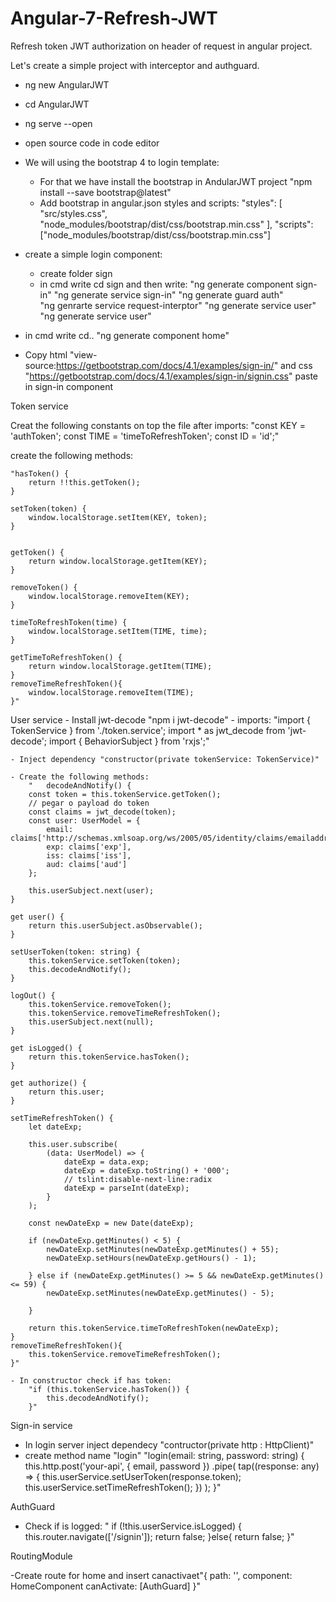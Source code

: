 # Angular-7-Refresh-JWT
Refresh token JWT authorization on header of request  in angular project.


Let's create a simple project with interceptor and authguard.

- ng new AngularJWT
- cd AngularJWT
- ng serve --open
- open source code in code editor
- We will using the bootstrap 4 to login template:
	- For that we have install the bootstrap in AndularJWT project "npm install --save bootstrap@latest"
	- Add bootstrap in angular.json styles and scripts:
		"styles": [
              		"src/styles.css",
              		"node_modules/bootstrap/dist/css/bootstrap.min.css"
            		],
            	"scripts": ["node_modules/bootstrap/dist/css/bootstrap.min.css"]

- create a simple login component:
	- create folder sign 
	- in cmd write cd sign and then write:
		"ng generate component sign-in"
		"ng generate service sign-in"
		"ng generate guard auth"	
		"ng genrarte service request-interptor"
		"ng generate service user"
		"ng generate service user"

- in cmd write cd.. "ng generate component home"
- Copy html "view-source:https://getbootstrap.com/docs/4.1/examples/sign-in/" and css "https://getbootstrap.com/docs/4.1/examples/sign-in/signin.css" paste in sign-in component

Token service

Creat the following constants on top the file after imports:
	"const KEY = 'authToken';
	const TIME = 'timeToRefreshToken';
	const ID = 'id';"


create the following methods:

    "hasToken() {
        return !!this.getToken();
    }

    setToken(token) {
        window.localStorage.setItem(KEY, token);
    }


    getToken() {
        return window.localStorage.getItem(KEY);
    }

    removeToken() {
        window.localStorage.removeItem(KEY);
    }

    timeToRefreshToken(time) {
        window.localStorage.setItem(TIME, time);
    }

    getTimeToRefreshToken() {
        return window.localStorage.getItem(TIME);
    }
    removeTimeRefreshToken(){
        window.localStorage.removeItem(TIME);
    }"

User service 
	- Install jwt-decode "npm i jwt-decode"
	- imports:
		"import { TokenService } from './token.service';
		import * as jwt_decode from 'jwt-decode';
		import { BehaviorSubject } from 'rxjs';"

	- Inject dependency "constructor(private tokenService: TokenService)"
	
	- Create the following methods:
		"   decodeAndNotify() {
        const token = this.tokenService.getToken();
        // pegar o payload do token
        const claims = jwt_decode(token);
        const user: UserModel = {
            email: claims['http://schemas.xmlsoap.org/ws/2005/05/identity/claims/emailaddress'],
            exp: claims['exp'],
            iss: claims['iss'],
            aud: claims['aud']
        };

        this.userSubject.next(user);
    }

    get user() {
        return this.userSubject.asObservable();
    }

    setUserToken(token: string) {
        this.tokenService.setToken(token);
        this.decodeAndNotify();
    }

    logOut() {
        this.tokenService.removeToken();
        this.tokenService.removeTimeRefreshToken();
        this.userSubject.next(null);
    }

    get isLogged() {
        return this.tokenService.hasToken();
    }

    get authorize() {
        return this.user;
    }

    setTimeRefreshToken() {
        let dateExp;

        this.user.subscribe(
            (data: UserModel) => {
                dateExp = data.exp;
                dateExp = dateExp.toString() + '000';
                // tslint:disable-next-line:radix
                dateExp = parseInt(dateExp);
            }
        );

        const newDateExp = new Date(dateExp);

        if (newDateExp.getMinutes() < 5) {
            newDateExp.setMinutes(newDateExp.getMinutes() + 55);
            newDateExp.setHours(newDateExp.getHours() - 1);

        } else if (newDateExp.getMinutes() >= 5 && newDateExp.getMinutes() <= 59) {
            newDateExp.setMinutes(newDateExp.getMinutes() - 5);

        }

        return this.tokenService.timeToRefreshToken(newDateExp);
    }
    removeTimeRefreshToken(){
        this.tokenService.removeTimeRefreshToken();
    }"

	- In constructor check if has token:
		"if (this.tokenService.hasToken()) {
			this.decodeAndNotify();
		}"

Sign-in service


- In login server inject dependecy "contructor(private http : HttpClient)"
- create method name "login" 
	"login(email: string, password: string) {
    this.http.post('your-api', { email, password })
      .pipe(
        tap((response: any) => {
          this.userService.setUserToken(response.token);
          this.userService.setTimeRefreshToken();
        })
      );
  }"



AuthGuard	


- Check if is logged:
	" if (!this.userService.isLogged) {
            this.router.navigate(['/signin']);
            return false;
        }else{
			return false;
		}"



RoutingModule

-Create route for home and insert canactivaet"{ path: '', component: HomeComponent canActivate: [AuthGuard] }"
